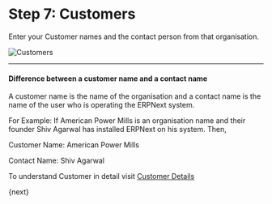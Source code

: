 # Step 7: Customers

Enter your Customer names and the contact person from that organisation.


<img alt="Customers" class="screenshot"
src="/assets/manual_erpnext_com/img/setup-wizard/step-8.png">

---

#### Difference between a customer name and a contact name

A customer name is the name of the organisation and a contact name is the name of the user who is operating the ERPNext system.

For Example: If American Power Mills is an organisation name and their founder Shiv Agarwal has installed ERPNext on his system. Then,

Customer Name: American Power Mills

Contact Name:  Shiv Agarwal

To understand Customer in detail visit [Customer Details](/contents/selling/customer-master)

{next}
